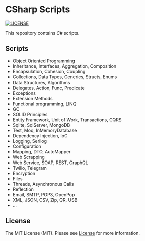 # CSharp Scripts

[![LICENSE](https://img.shields.io/badge/license-MIT-green)](LICENSE)

This repository contains _C#_ scripts.

## Scripts

- Object Oriented Programming
- Inheritance, Interfaces, Aggregation, Composition
- Encapsulation, Cohesion, Coupling
- Collections, Data Types, Generics, Structs, Enums
- Data Structures, Algorithms
- Delegates, Action, Func, Predicate
- Exceptions
- Extension Methods
- Functional programming, LINQ
- GC
- SOLID Principles
- Entity Framework, Unit of Work, Transactions, CQRS
- Sqlite, SqlServer, MongoDB
- Test, Moq, InMemoryDatabase
- Dependency Injection, IoC
- Logging, Serilog
- Configuration
- Mapping, DTO, AutoMapper
- Web Scrapping
- Web Service, SOAP, REST, GraphQL
- Twilio, Telegram
- Encryption
- Files
- Threads, Asynchronous Calls
- Reflection
- Email, SMTP, POP3, OpenPop
- XML, JSON, CSV, Zip, QR, USB
- ...

## License

The MIT License (MIT). Please see [License](LICENSE) for more information.
